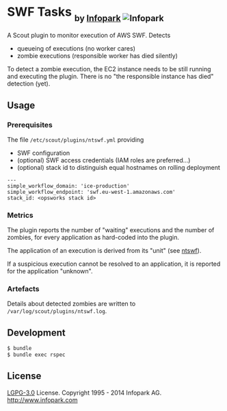 # SWF Tasks <sub><sub>by [Infopark](http://www.infopark.com) ![Infopark](../infopark.png)</sub></sub>

A Scout plugin to monitor execution of AWS SWF. Detects
- queueing of executions (no worker cares)
- zombie executions (responsible worker has died silently)

To detect a zombie execution, the EC2 instance needs to be still
running and executing the plugin. There is no "the responsible
instance has died" detection (yet).


## Usage

### Prerequisites

The file `/etc/scout/plugins/ntswf.yml` providing
- SWF configuration
- (optional) SWF access credentials (IAM roles are preferred...)
- (optional) stack id to distinguish equal hostnames on rolling deployment


```
---
simple_workflow_domain: 'ice-production'
simple_workflow_endpoint: 'swf.eu-west-1.amazonaws.com'
stack_id: <opsworks stack id>
```

### Metrics

The plugin reports the number of "waiting" executions and the number of zombies,
for every application as hard-coded into the plugin.

The application of an execution is derived from its "unit" (see
[ntswf](https://github.com/infopark/ntswf)).

If a suspicious execution cannot be resolved to an application, it is reported
for the application "unknown".

### Artefacts

Details about detected zombies are written to `/var/log/scout/plugins/ntswf.log`.

## Development

```bash
$ bundle
$ bundle exec rspec
```


## License

[LGPG-3.0](http://www.gnu.org/licenses/lgpl-3.0.html) License.
Copyright 1995 - 2014 Infopark AG.
http://www.infopark.com
